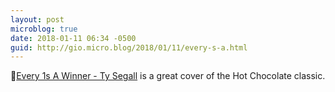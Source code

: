 ```yaml
---
layout: post
microblog: true
date: 2018-01-11 06:34 -0500
guid: http://gio.micro.blog/2018/01/11/every-s-a.html
---
```

🎵[Every 1s A Winner - Ty Segall](https://itunes.apple.com/us/album/every-1s-a-winner/1318412439?i=1318412572) is a great cover of the Hot Chocolate classic.
